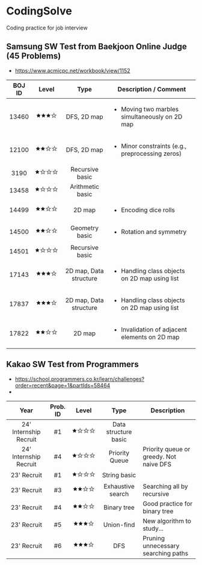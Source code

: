 # CodingSolve
Coding practice for job interview

## Samsung SW Test from Baekjoon Online Judge (45 Problems)
- https://www.acmicpc.net/workbook/view/1152

|BOJ ID | Level | Type       | Description / Comment                                             |
|:-----:|:-----:|:----------:|---------------------------------------------------------|
|13460  |🟊🟊🟊✩| DFS, 2D map | <ul><li>Moving two marbles simultaneously on 2D map</li></ul> |
|12100  |🟊🟊✩✩| DFS, 2D map | <ul><li>Minor constraints (e.g., preprocessing zeros)</li></ul> |
|3190   |🟊✩✩✩| Recursive basic ||
|13458  |🟊✩✩✩| Arithmetic basic ||
|14499  |🟊🟊✩✩| 2D map | <ul><li>Encoding dice rolls</li></ul> |
|14500  |🟊🟊✩✩| Geometry basic | <ul><li>Rotation and symmetry</li></ul> |
|14501  |🟊✩✩✩| Recursive basic ||
|17143  |🟊🟊🟊✩| 2D map, Data structure | <ul><li>Handling class objects on 2D map using list</li></ul> |
|17837  |🟊🟊🟊✩| 2D map, Data structure | <ul><li>Handling class objects on 2D map using list </li></ul> |
|17822  |🟊🟊✩✩| 2D map | <ul><li>Invalidation of adjacent elements on 2D map </li></ul> |

## Kakao SW Test from Programmers
- https://school.programmers.co.kr/learn/challenges?order=recent&page=1&partIds=58464
- 
| Year                   | Prob. ID | Level   | Type                 | Description                                             |
|:----------------------:|:--------:|:-------:|:--------------------:|---------------------------------------------------------|
| 24' Internship Recruit | #1       | 🟊✩✩✩  | Data structure basic | |
| 24' Internship Recruit | #4       | 🟊✩✩✩  | Priority Queue       | Priority queue or greedy. Not naive DFS|
| 23' Recruit            | #1       | 🟊✩✩✩  | String basic         | |
| 23' Recruit            | #3       | 🟊🟊✩✩  | Exhaustive search    | Searching all by recursive |
| 23' Recruit            | #4       | 🟊🟊✩✩  | Binary tree          | Good practice for binary tree |
| 23' Recruit            | #5       | 🟊🟊🟊✩  | Union-find           | New algorithm to study... |
| 23' Recruit            | #6       | 🟊🟊🟊✩  | DFS                  | Pruning unnecessary searching paths |
